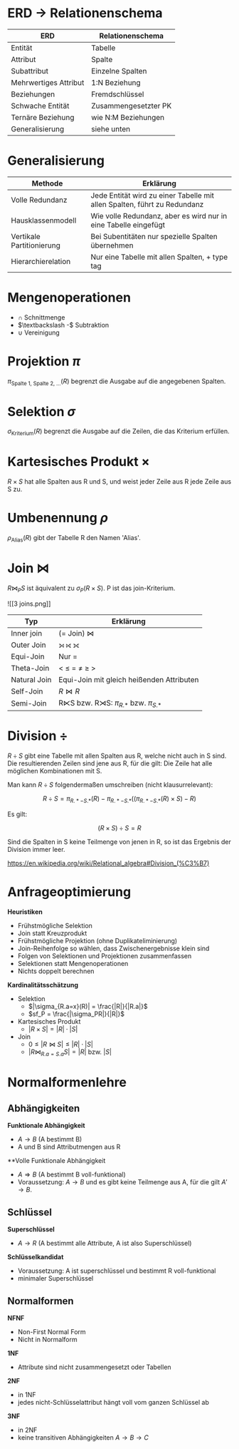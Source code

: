 # ERD $\to$ Relationenschema

| ERD | Relationenschema |
| ---- | ---- |
| Entität | Tabelle |
| Attribut | Spalte |
| Subattribut | Einzelne Spalten |
| Mehrwertiges Attribut | 1:N Beziehung |
| Beziehungen | Fremdschlüssel |
| Schwache Entität | Zusammengesetzter PK |
| Ternäre Beziehung | wie N:M Beziehungen |
| Generalisierung | siehe unten |

# Generalisierung

| Methode | Erklärung |
| ---- | ---- |
| Volle Redundanz | Jede Entität wird zu einer Tabelle mit allen Spalten, führt zu Redundanz |
| Hausklassenmodell | Wie volle Redundanz, aber es wird nur in eine Tabelle eingefügt |
| Vertikale Partitionierung | Bei Subentitäten nur spezielle Spalten übernehmen |
| Hierarchierelation | Nur eine Tabelle mit allen Spalten, + type tag |

# Mengenoperationen

- $\cap$ Schnittmenge
- $\textbackslash -$ Subtraktion
- $\cup$ Vereinigung

# Projektion $\pi$

$\pi_\text{Spalte 1, Spalte 2, ...} (R)$ begrenzt die Ausgabe auf die angegebenen Spalten.

# Selektion $\sigma$

$\sigma_\text{Kriterium}(R)$ begrenzt die Ausgabe auf die Zeilen, die das Kriterium erfüllen.

# Kartesisches Produkt $\times$

$R \times S$ hat alle Spalten aus R und S, und weist jeder Zeile aus R jede Zeile aus S zu.

# Umbenennung $\rho$

$\rho_\text{Alias}(R)$ gibt der Tabelle R den Namen 'Alias'.

# Join $\Join$

$R \Join_P S$ ist äquivalent zu $\sigma_P(R \times S)$. P ist das join-Kriterium.

![[3 joins.png]]

| Typ | Erklärung |
| ---- | ---- |
| Inner join | (= Join) $\Join$ |
| Outer Join | ⟕ ⟖ ⟗ |
| Equi-Join | Nur $=$ |
| Theta-Join | $<\ \le\ =\ \ne\ \ge\ >$ |
| Natural Join | Equi-Join mit gleich heißenden Attributen |
| Self-Join | $R \Join R$ |
| Semi-Join | R⋉S bzw. R⋊S: $\pi_{R.*}$ bzw. $\pi_{S.*}$ |

# Division $\div$

$R \div S$ gibt eine Tabelle mit allen Spalten aus R, welche nicht auch in S sind. Die resultierenden Zeilen sind jene aus R, für die gilt: Die Zeile hat alle möglichen Kombinationen mit S.

Man kann $R \div S$ folgendermaßen umschreiben (nicht klausurrelevant):

$$
R \div S = \pi_{R.*-S.*}(R) - \pi_{R.*-S.*} \Big(
	\big(
		\pi_{R.*-S.*}(R) \times S
	\big) - R
\Big)
$$

Es gilt:

$$
(R \times S) \div S = R
$$

Sind die Spalten in S keine Teilmenge von jenen in R, so ist das Ergebnis der Division immer leer.

https://en.wikipedia.org/wiki/Relational_algebra#Division_(%C3%B7)

# Anfrageoptimierung

**Heuristiken**
- Frühstmögliche Selektion
- Join statt Kreuzprodukt
- Frühstmögliche Projektion (ohne Duplikateliminierung)
- Join-Reihenfolge so wählen, dass Zwischenergebnisse klein sind
- Folgen von Selektionen und Projektionen zusammenfassen
- Selektionen statt Mengenoperationen
- Nichts doppelt berechnen

**Kardinalitätsschätzung**
- Selektion
	- $|\sigma_{R.a=x}(R)| = \frac{|R|}{|R.a|}$
	- $sf_P = \frac{|\sigma_PR|}{|R|}$
- Kartesisches Produkt
	- $|R \times S| = |R| \cdot |S|$
- Join
	- $0 \le |R \Join S| \le |R| \cdot |S|$
	- $|R \Join_{R.a=S.a} S| = |R|$ bzw. $|S|$

# Normalformenlehre

## Abhängigkeiten

**Funktionale Abhängigkeit**
- $A \to B$ (A bestimmt B)
- A und B sind Attributmengen aus R

**Volle Funktionale Abhängigkeit
- $A \Rightarrow B$ (A bestimmt B voll-funktional)
- Voraussetzung: $A \to B$ und es gibt keine Teilmenge aus A, für die gilt $A' \to B$.

## Schlüssel

**Superschlüssel**
- $A \to R$ (A bestimmt alle Attribute, A ist also Superschlüssel)

**Schlüsselkandidat**
- Voraussetzung: A ist superschlüssel und bestimmt R voll-funktional
- minimaler Superschlüssel

## Normalformen

**NFNF**
- Non-First Normal Form
- Nicht in Normalform

**1NF**
- Attribute sind nicht zusammengesetzt oder Tabellen

**2NF**
- in 1NF
- jedes nicht-Schlüsselattribut hängt voll vom ganzen Schlüssel ab

**3NF**
- in 2NF
- keine transitiven Abhängigkeiten $A \to B \to C$
